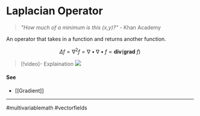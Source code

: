# Laplacian Operator
> *"How much of a minimum is this ($x$,$y$)?"*
> \- Khan Academy

An operator that takes in a function and returns another function.

$$\Delta f = \nabla^{2}f = \nabla \bullet \nabla \bullet f = \mathbf{div}(\mathbf{grad}\ f)$$

>[!video]- Explaination
>![](https://www.youtube.com/watch?v=EW08rD-GFh0&list=PLSQl0a2vh4HC5feHa6Rc5c0wbRTx56nF7&index=65)
#### See
- [[Gradient]]

---
#multivariablemath #vectorfields